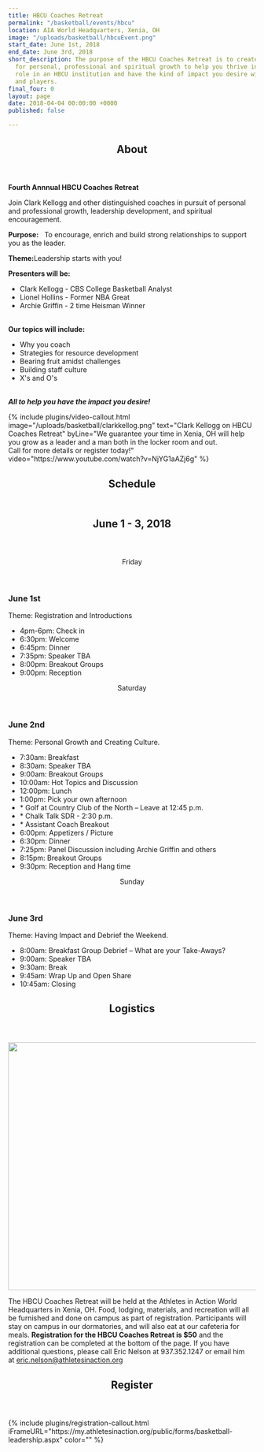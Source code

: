 ```yaml
---
title: HBCU Coaches Retreat
permalink: "/basketball/events/hbcu"
location: AIA World Headquarters, Xenia, OH
image: "/uploads/basketball/hbcuEvent.png"
start_date: June 1st, 2018
end_date: June 3rd, 2018
short_description: The purpose of the HBCU Coaches Retreat is to create an environment
  for personal, professional and spiritual growth to help you thrive in your present
  role in an HBCU institution and have the kind of impact you desire with your staff
  and players.
final_four: 0
layout: page
date: 2018-04-04 00:00:00 +0000
published: false

---
```

<div class="row">
<div class="max-width">
<div class="container">
<section class="section" id="about"><header class="section-header container text-center"><h2 class="section-title first-color" data-title="About">About</h2></header></section>
</div></div></div>
<div class="row">
<div class="max-width">
<div class="container">
<p><span><strong>Fourth Annnual HBCU Coaches Retreat</strong></span></p>
<p><span>Join Clark Kellogg and other distinguished coaches in pursuit of personal and professional growth, leadership development, and spiritual encouragement.</span></p>
<p><span><strong>Purpose:</strong><span>&nbsp; &nbsp;To encourage, enrich and build strong relationships to support you as the leader.</span></span></p>
<p><span><strong>Theme:</strong><span>Leadership starts with you!</span></span></p>
<p><strong>Presenters will be:</strong></p>
<ul>
<li>Clark Kellogg - CBS College Basketball Analyst</li>
<li>Lionel Hollins - Former NBA Great </li>
<li>Archie Griffin - 2 time Heisman Winner<br /><br /></li>
</ul>
<p><strong>Our topics will include:</strong></p>
<ul>
<li>Why you coach</li>
<li>Strategies for resource development</li>
<li>Bearing fruit amidst challenges</li>
<li>Building staff culture</li>
<li>X's and O's</li>
</ul>
<p><em><br /><strong>All to help you have the impact you desire!</strong></em></p>
</div>

</div></div>
{% include plugins/video-callout.html image="/uploads/basketball/clarkkellog.png" text="Clark Kellogg on HBCU Coaches Retreat" byLine="We guarantee your time in Xenia, OH will help you grow as a leader and a man both in the locker room and out.<br /> Call for more details or register today!" video="https://www.youtube.com/watch?v=NjYG1aAZj6g" %}
<!-- space -->
<div class="row mt20">
<div class=" span-12 cell" id="schedule">
<header class="section-header container text-center">
<h2 class="section-title first-color" data-title="Schedule">Schedule</h2>
</header>
</div></div>
<div class="row">
<div class="max-width">
<div class="container">
<header class="title-block text-center mb50">
<h2 class="title-border custom text-uppercase text-center mb20">June 1 - 3, 2018</h2>
<p></p>
</header>
<div class="row">
<div class="col-sm-4">
<div class="pricing-table flat"><header>
<div class="price"><span>Friday</span></div>
</header>
<h3>June 1st<span class="label label-custom"></span></h3>
<p class="pricing-desc">Theme: Registration and Introductions</p>
<ul class="pricing-list">
<li><i class="icon-pin"></i>4pm-6pm: Check in</li>
<li><i class="icon-pin"></i>6:30pm: Welcome</li>
<li><i class="icon-pin"></i>6:45pm: Dinner</li>
<li><i class="icon-pin"></i>7:35pm: Speaker TBA</li>
<li><i class="icon-pin"></i>8:00pm: Breakout Groups</li>
<li><i class="icon-pin"></i>9:00pm: Reception</li>
</ul>
</div>
<!-- End .pricing-table --></div>
<!-- End .col-md-4 -->
<div class="col-sm-4">
<div class="pricing-table flat"><header>
<div class="price"><span>Saturday</span></div>
</header>
<h3>June 2nd</h3>
<p class="pricing-desc">Theme: Personal Growth and Creating Culture.</p>
<ul class="pricing-list">
<li><i class="icon-pin"></i>7:30am: Breakfast</li>
<li><i class="icon-pin"></i>8:30am: Speaker TBA</li>
<li><i class="icon-pin"></i>9:00am: Breakout Groups</li>
<li><i class="icon-pin"></i>10:00am: Hot Topics and Discussion</li>
<li><i class="icon-pin"></i>12:00pm:&nbsp;Lunch</li>
<li><i class="icon-pin"></i>1:00pm: Pick your own afternoon</li>
<li>* Golf at Country Club of the North – Leave at 12:45 p.m.</li>
<li>* Chalk Talk SDR - 2:30 p.m.</li>
<li>* Assistant Coach Breakout</li>
<li><i class="icon-pin"></i>6:00pm: Appetizers / Picture</li>
<li><i class="icon-pin"></i>6:30pm: Dinner</li>
<li><i class="icon-pin"></i>7:25pm: Panel Discussion including Archie Griffin and others</li>
<li><i class="icon-pin"></i>8:15pm: Breakout Groups</li>
<li><i class="icon-pin"></i>9:30pm: Reception and Hang time</li>
</ul>
</div>
<!-- End .pricing-table --></div>
<!-- End .col-md-4 -->
<div class="col-sm-4">
<div class="pricing-table flat"><header>
<div class="price"><span>Sunday</span></div>
</header>
<h3>June 3rd<span class="label label-popular"></span></h3>
<p class="pricing-desc">Theme: Having Impact and Debrief the Weekend.</p>
<ul class="pricing-list">
<li><i class="icon-pin"></i>8:00am: Breakfast Group Debrief – What are your Take-Aways?</li>
<li><i class="icon-pin"></i>9:00am: Speaker TBA</li>
<li><i class="icon-pin"></i>9:30am: Break</li>
<li><i class="icon-pin"></i>9:45am: Wrap Up and Open Share</li>
<li><i class="icon-pin"></i>10:45am: Closing</li>
</ul>
</div>
<!-- End .pricing-table --></div>
<!-- End .col-md-4 --></div>
<!-- End .row --></div>
<!-- End .container -->
</div></div>
<div class="row">
<div class=" span-12 cell" id="logistics">
<header class="section-header container text-center">
<h2 class="section-title first-color" data-title="Logistics">Logistics</h2>
</header>
</div></div>
<div class="row">
<div class=" span-12 cell">
<p><img width="1721" height="503" alt="" src="/uploads/basketball/xenia-map.png" class="img-responsive" /></p>
</div></div>
<div class="row">
<div class="max-width">
<div class="container"><p>The HBCU Coaches Retreat will be held at the Athletes in Action World Headquarters in Xenia, OH. Food, lodging, materials, and recreation will all be furnished and done on campus as part of registration. Participants will stay on campus in our dormatories, and will also eat at our cafeteria for meals. <strong>Registration for the HBCU Coaches Retreat is $50</strong> and the registration can be completed at the bottom of the page. If you have additional questions, please call&nbsp;Eric Nelson at 937.352.1247 or email him at&nbsp;<a href="mailto:eric.nelson@athletesinaction.org">eric.nelson@athletesinaction.org</a></p>
</div></div></div>
<div class="row">
<div class="max-width">
<div class="container">
<header class="section-header container text-center">
<h2 class="section-title first-color" data-title="Register">Register</h2>
</header>
</div></div>
{% include plugins/registration-callout.html iFrameURL="https://my.athletesinaction.org/public/forms/basketball-leadership.aspx" color="" %}